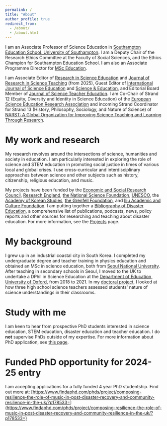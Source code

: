 ```yaml
---
permalink: /
title: "About"
author_profile: true
redirect_from: 
  - /about/
  - /about.html
---
```


I am an Associate Professor of Science Education in [Southampton Education School, University of Southampton](https://www.southampton.ac.uk/about/faculties-schools-departments/southampton-education-school). I am a Deputy Chair of the Research Ethics Committee at the Faculty of Social Sciences, and the Ethics Champion for Southampton Education School. I am also an Associate Programme Director for [MSc Education](https://www.southampton.ac.uk/courses/education-masters-msc).

I am Associate Editor of [Research in Science Education](https://link.springer.com/journal/11165) and [Journal of Research in Science Teaching](https://onlinelibrary.wiley.com/journal/10982736) (from 2025), Guest Editor of [International Journal of Science Education](https://www.tandfonline.com/journals/tsed20) and [Science & Education](https://link.springer.com/journal/11191), and Editorial Board Member of  [Journal of Science Teacher Education](https://www.tandfonline.com/journals/uste20). I am Co-Chair of Strand 12 (Equity, Diversity and Identity in Science Education) of the [European Science Education Research Association](https://www.esera.org/) and incoming Strand Coordinator for Strand 13 (History, Philosophy, Sociology, and Nature of Science) of [NARST: A Global Organization for Improving Science Teaching and Learning Through Research](https://narst.org/strands).

# My work and research
My research revolves around the intersections of science, humanities and society in education. I am particularly interested in exploring the role of science and STEM education in promoting social justice in times of various local and global crises. I use cross-curricular and interdisciplinary approaches between science and other subjects such as history, citizenship, religious education, and music. <br/>

My projects have been funded by the [Economic and Social Research Council](https://www.ukri.org/councils/esrc/), [Research England](https://www.ukri.org/councils/research-england/), [the National Science Foundation](https://www.nsf.gov/), [UNESCO](https://www.unesco.org/en), the [Academy of Korean Studies](https://intl.aks.ac.kr/english/index.do), [the Grenfell Foundation](https://www.grenfellfoundation.org.uk/), and [Ilju Academic and Culture Foundation](https://www.iljufoundation.org/). I am putting together a [Bibliography of Disaster Education](https://www.zotero.org/groups/5106264/bibliography_of_disaster_education/library), a comprehensive list of publications, podcasts, news, policy reports and other sources for researching and teaching about disaster education. For more information, see the [Projects](https://wonyongpark89.github.io/projects/) page.

# My background
I grew up in an industrial coastal city in South Korea. I completed my undergraduate degree and teacher training in physics education and obtained an MSc in science education, both from [Seoul National University](https://en.snu.ac.kr/). After teaching in secondary schools in Seoul, I moved to the UK to undertake a DPhil in Science Education at the [Department of Education, University of Oxford](https://www.education.ox.ac.uk/), from 2018 to 2021. In my [doctoral project](https://ora.ox.ac.uk/objects/uuid:f117fbd8-6e07-456a-b6ad-92ff74b28d0a), I looked at how three high school science teachers assessed students' nature of science understandings in their classrooms.

# Study with me
I am keen to hear from prospective PhD students interested in science education, STEM education, disaster education and teacher education. I do **not** supervise PhDs outside of my expertise. For more information about PhD application, see [this page](https://www.southampton.ac.uk/study/postgraduate-research/education).

# Funded PhD opportunity for 2024-25 entry
I am accepting applications for a fully funded 4 year PhD studentship. Find out more at: 
[https://www.findaphd.com/phds/project/composing-resilience-the-role-of-music-in-post-disaster-recovery-and-community-resilience-in-the-uk/?p178533=](https://www.findaphd.com/phds/project/composing-resilience-the-role-of-music-in-post-disaster-recovery-and-community-resilience-in-the-uk/?p178533=)
